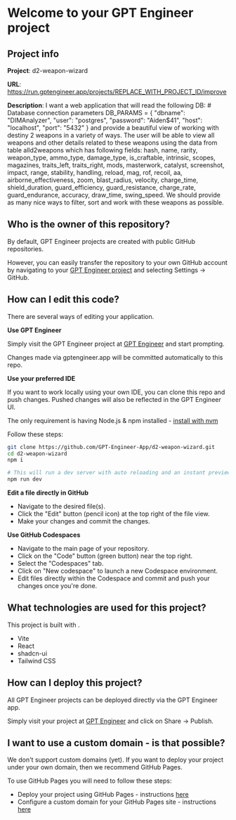 # Welcome to your GPT Engineer project

## Project info

**Project**: d2-weapon-wizard 

**URL**: https://run.gptengineer.app/projects/REPLACE_WITH_PROJECT_ID/improve

**Description**: 
I want a web application that will read the following DB: # Database connection parameters DB_PARAMS = {     "dbname": "DIMAnalyzer",     "user": "postgres",     "password": "Aiden$41",     "host": "localhost",     "port": "5432" } and provide a beautiful view of working with destiny 2 weapons in a variety of ways.  The user will be able to view all weapons and other details related to these weapons using the data from table alld2weapons which has following fields: hash, name, rarity, weapon_type, ammo_type, damage_type, is_craftable, intrinsic, scopes, magazines, traits_left, traits_right, mods, masterwork, catalyst, screenshot, impact, range, stability, handling, reload, mag, rof, recoil, aa, airborne_effectiveness, zoom, blast_radius, velocity, charge_time, shield_duration, guard_efficiency, guard_resistance, charge_rate, guard_endurance, accuracy, draw_time, swing_speed.  We should provide as many nice ways to filter, sort and work with these weapons as possible. 

## Who is the owner of this repository?
By default, GPT Engineer projects are created with public GitHub repositories.

However, you can easily transfer the repository to your own GitHub account by navigating to your [GPT Engineer project](https://run.gptengineer.app/projects/REPLACE_WITH_PROJECT_ID/improve) and selecting Settings -> GitHub. 

## How can I edit this code?
There are several ways of editing your application.

**Use GPT Engineer**

Simply visit the GPT Engineer project at [GPT Engineer](https://run.gptengineer.app/projects/REPLACE_WITH_PROJECT_ID/improve) and start prompting.

Changes made via gptengineer.app will be committed automatically to this repo.

**Use your preferred IDE**

If you want to work locally using your own IDE, you can clone this repo and push changes. Pushed changes will also be reflected in the GPT Engineer UI.

The only requirement is having Node.js & npm installed - [install with nvm](https://github.com/nvm-sh/nvm#installing-and-updating)

Follow these steps: 

```sh
git clone https://github.com/GPT-Engineer-App/d2-weapon-wizard.git
cd d2-weapon-wizard
npm i

# This will run a dev server with auto reloading and an instant preview.
npm run dev
```

**Edit a file directly in GitHub**

- Navigate to the desired file(s).
- Click the "Edit" button (pencil icon) at the top right of the file view.
- Make your changes and commit the changes.

**Use GitHub Codespaces**

- Navigate to the main page of your repository.
- Click on the "Code" button (green button) near the top right.
- Select the "Codespaces" tab.
- Click on "New codespace" to launch a new Codespace environment.
- Edit files directly within the Codespace and commit and push your changes once you're done.

## What technologies are used for this project?

This project is built with .

- Vite
- React
- shadcn-ui
- Tailwind CSS

## How can I deploy this project?

All GPT Engineer projects can be deployed directly via the GPT Engineer app. 

Simply visit your project at [GPT Engineer](https://run.gptengineer.app/projects/REPLACE_WITH_PROJECT_ID/improve) and click on Share -> Publish.

## I want to use a custom domain - is that possible?

We don't support custom domains (yet). If you want to deploy your project under your own domain, then we recommend GitHub Pages.

To use GitHub Pages you will need to follow these steps: 
- Deploy your project using GitHub Pages - instructions [here](https://docs.github.com/en/pages/getting-started-with-github-pages/creating-a-github-pages-site#creating-your-site)
- Configure a custom domain for your GitHub Pages site - instructions [here](https://docs.github.com/en/pages/configuring-a-custom-domain-for-your-github-pages-site)